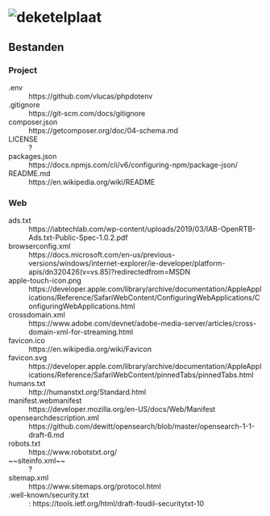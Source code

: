 # ![deketelplaat](https://deidee.com/logo.svg?text=deKetelplaat)

## Bestanden

### Project

<dl>
<dt>.env</dt>
<dd>https://github.com/vlucas/phpdotenv</dd>
<dt>.gitignore</dt>
<dd>https://git-scm.com/docs/gitignore</dd>
<dt>composer.json</dt>
<dd>https://getcomposer.org/doc/04-schema.md</dd>
<dt>LICENSE</dt>
<dd>?</dd>
<dt>packages.json</dt>
<dd>https://docs.npmjs.com/cli/v6/configuring-npm/package-json/</dd>
<dt>README.md</dt>
<dd>https://en.wikipedia.org/wiki/README</dd>
</dl>

### Web

<dl>
<dt>ads.txt</dt>
<dd>https://iabtechlab.com/wp-content/uploads/2019/03/IAB-OpenRTB-Ads.txt-Public-Spec-1.0.2.pdf</dd>
<dt>browserconfig.xml</dt>
<dd>https://docs.microsoft.com/en-us/previous-versions/windows/internet-explorer/ie-developer/platform-apis/dn320426(v=vs.85)?redirectedfrom=MSDN</dd>
<dt>apple-touch-icon.png</dt>
<dd>https://developer.apple.com/library/archive/documentation/AppleApplications/Reference/SafariWebContent/ConfiguringWebApplications/ConfiguringWebApplications.html</dd>
<dt>crossdomain.xml</dt>
<dd>https://www.adobe.com/devnet/adobe-media-server/articles/cross-domain-xml-for-streaming.html</dd>
<dt>favicon.ico</dt>
<dd>https://en.wikipedia.org/wiki/Favicon</dd>
<dt>favicon.svg</dt>
<dd>https://developer.apple.com/library/archive/documentation/AppleApplications/Reference/SafariWebContent/pinnedTabs/pinnedTabs.html</dd>
<dt>humans.txt</dt>
<dd>http://humanstxt.org/Standard.html</dd>
<dt>manifest.webmanifest</dt>
<dd>https://developer.mozilla.org/en-US/docs/Web/Manifest</dd>
<dt>opensearchdescription.xml</dt>
<dd>https://github.com/dewitt/opensearch/blob/master/opensearch-1-1-draft-6.md</dd>
<dt>robots.txt</dt>
<dd>https://www.robotstxt.org/</dd>
<dt>~~siteinfo.xml~~</dt>
<dd>?</dd>
<dt>sitemap.xml</dt>
<dd>https://www.sitemaps.org/protocol.html</dd>
<dt>.well-known/security.txt</dt>
<dd>: https://tools.ietf.org/html/draft-foudil-securitytxt-10</dd>
</dl>
